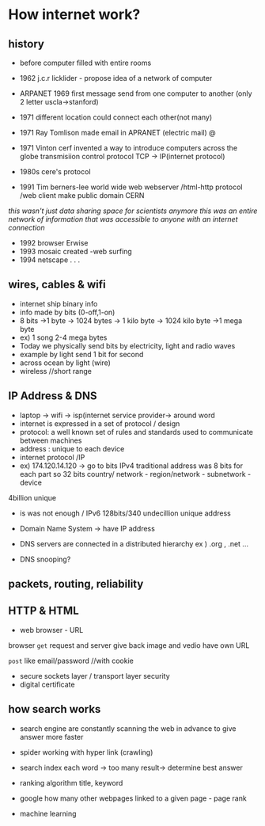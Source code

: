 # How internet work?

## history

- before computer filled with entire rooms
- 1962 j.c.r licklider - propose idea of a network of computer
- ARPANET 1969
  first message send from one computer to another
  (only 2 letter uscla->stanford)
- 1971 different location could connect each other(not many)
- 1971 Ray Tomlison made email in APRANET (electric mail) @
- 1971 Vinton cerf invented a way to introduce computers across the globe
  transmisiion control protocol TCP -> IP(internet protocol)

- 1980s cere's protocol

- 1991 Tim berners-lee
  world wide web webserver /html-http protocol /web client
  make public domain
  CERN

_this wasn't just data sharing space for scientists anymore
this was an entire network of information that was accessible to anyone with an
internet connection_

- 1992 browser Erwise
- 1993 mosaic created -web surfing
- 1994 netscape
  .
  .
  .

## wires, cables & wifi

- internet ship binary info
- info made by bits (0-off,1-on)
- 8 bits ->1 byte -> 1024 bytes -> 1 kilo byte -> 1024 kilo byte ->1 mega byte
- ex) 1 song 2-4 mega bytes
- Today we physically send bits by electricity, light and radio waves
- example by light send 1 bit for second
- across ocean by light (wire)
- wireless //short range

## IP Address & DNS

- laptop -> wifi -> isp(internet service provider-> around word
- internet is expressed in a set of protocol / design
- protocol: a well known set of rules and standards used to communicate between machines
- address : unique to each device
- internet protocol /IP
- ex) 174.120.14.120 -> go to bits IPv4
  traditional address was 8 bits for each part
  so 32 bits
  country/ network - region/network - subnetwork -device

4billion unique

- is was not enough / IPv6 128bits/340 undecillion unique address

- Domain Name System <DNS>
  -> have IP address

- DNS servers are connected in a distributed hierarchy
  ex ) .org , .net ...

- DNS snooping?

## packets, routing, reliability

## HTTP & HTML

- web browser - URL

browser `get` request and server give back
image and vedio have own URL

`post` like email/password //with cookie

- secure sockets layer / transport layer security
- digital certificate

## how search works

- search engine are constantly scanning the web in advance
  to give answer more faster

- spider working with hyper link (crawling)

- search index each word -> too many result-> determine best answer

- ranking algorithm
  title, keyword

- google
  how many other webpages linked to a given page - page rank
- machine learning
